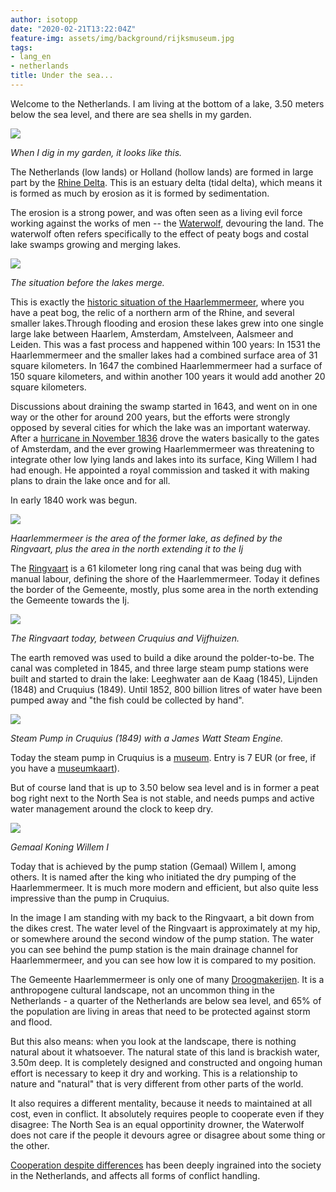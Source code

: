 ```yaml
---
author: isotopp
date: "2020-02-21T13:22:04Z"
feature-img: assets/img/background/rijksmuseum.jpg
tags:
- lang_en
- netherlands
title: Under the sea...
---
```

Welcome to the Netherlands.
I am living at the bottom of a lake, 3.50 meters below the sea level, and there are sea shells in my garden.

![](/uploads/2020/02/haarlemmermeer-muschel.jpg)

*When I dig in my garden, it looks like this.*

The Netherlands (low lands) or Holland (hollow lands) are formed in large part by the [Rhine Delta](https://en.wikipedia.org/wiki/Rhine%E2%80%93Meuse%E2%80%93Scheldt_delta).
This is an estuary delta (tidal delta), which means it is formed as much by erosion as it is formed by sedimentation.

The erosion is a strong power, and was often seen as a living evil force working against the works of men -- the [Waterwolf](https://en.wikipedia.org/wiki/Waterwolf), devouring the land.
The waterwolf often refers specifically to the effect of peaty bogs and costal lake swamps growing and merging lakes.

![](/uploads/2020/02/haarlemmermeer-oldmap.jpg)

*The situation before the lakes merge.*


This is exactly the [historic situation of the Haarlemmermeer](https://en.wikipedia.org/wiki/Haarlemmermeer#History), where you have a peat bog, the relic of a northern arm of the Rhine, and several smaller lakes.Through flooding and erosion these lakes grew into one single large lake between Haarlem, Amsterdam, Amstelveen, Aalsmeer and Leiden.
This was a fast process and happened within 100 years: In 1531 the Haarlemmermeer and the smaller lakes had a combined surface area of 31 square kilometers.
In 1647 the combined Haarlemmermeer had a surface of 150 square kilometers, and within another 100 years it would add another 20 square kilometers.

Discussions about draining the swamp started in 1643, and went on in one way or the other for around 200 years, but the efforts were strongly opposed by several cities for which the lake was an important waterway.
After a [hurricane in November 1836](https://noord-hollandsarchief.nl/partners/haarlemmermeer/geschiedenis-haarlemmermeer) drove the waters basically to the gates of Amsterdam, and the ever growing Haarlemmermeer was threatening to integrate other low lying lands and lakes into its surface, King Willem I had had enough.
He appointed a royal commission and tasked it with making plans to drain the lake once and for all.

In early 1840 work was begun.

[![](/uploads/2020/02/haarlemmermeer-map.jpg)](https://www.google.com/maps/place/Haarlemmermeer/@52.3239983,4.6148638,12z/data=!3m1!4b1!4m5!3m4!1s0x47c5e0cde9ceff8f:0x3bbab97e58eb764b!8m2!3d52.3003784!4d4.6743594)

*Haarlemmermeer is the area of the former lake, as defined by the Ringvaart, plus the area in the north extending it to the Ij*

The [Ringvaart](https://en.wikipedia.org/wiki/Ringvaart) is a 61 kilometer long ring canal that was being dug with manual labour, defining the shore of the Haarlemmermeer.
Today it defines the border of the Gemeente, mostly, plus some area in the north extending the Gemeente towards the Ij.

![](/uploads/2020/02/haarlemmermeer-ringvaart.jpg)

*The Ringvaart today, between Cruquius and Vijfhuizen.*

The earth removed was used to build a dike around the polder-to-be.
The canal was completed in 1845, and three large steam pump stations were built and started to drain the lake: 
Leeghwater aan de Kaag (1845), Lijnden (1848) and Cruquius (1849).
Until 1852, 800 billion litres of water have been pumped away and "the fish could be collected by hand". 

![](/uploads/2020/02/haarlemmermeer-cruquius.jpg)

*Steam Pump in Cruquius (1849) with a James Watt Steam Engine.*

Today the steam pump in Cruquius is a [museum](https://www.haarlemmermeermuseum.nl/).
Entry is 7 EUR (or free, if you have a [museumkaart](https://www.museumkaart.nl/)).

But of course land that is up to 3.50 below sea level and is in former a peat bog right next to the North Sea is not stable, and needs pumps and active water management around the clock to keep dry.

![](/uploads/2020/02/haarlemmermeer-willemi.jpg)

*Gemaal Koning Willem I*

Today that is achieved by the pump station (Gemaal) Willem I, among others.
It is named after the king who initiated the dry pumping of the Haarlemmermeer.
It is much more modern and efficient, but also quite less impressive than the pump in Cruquius.

In the image I am standing with my back to the Ringvaart, a bit down from the dikes crest.
The water level of the Ringvaart is approximately at my hip, or somewhere around the second window of the pump station.
The water you can see behind the pump station is the main drainage channel for Haarlemmermeer, and you can see how low it is compared to my position.

The Gemeente Haarlemmermeer is only one of many [Droogmakerijen](https://nl.wikipedia.org/wiki/Droogmakerij#Nederlandse_droogmakerijen).
It is a anthropogene cultural landscape, not an uncommon thing in the Netherlands - a quarter of the Netherlands are below sea level, and 65% of the population are living in areas that need to be protected against storm and flood. 

But this also means:
when you look at the landscape, there is nothing natural about it whatsoever.
The natural state of this land is brackish water, 3.50m deep.
It is completely designed and constructed and ongoing human effort is necessary to keep it dry and working.
This is a relationship to nature and "natural" that is very different from other parts of the world.

It also requires a different mentality, because it needs to maintained at all cost, even in conflict.
It absolutely requires people to cooperate even if they disagree:
The North Sea is an equal opportinity drowner, the Waterwolf does not care if the people it devours agree or disagree about some thing or the other.

[Cooperation despite differences](https://en.wikipedia.org/wiki/Polder_model) has been deeply ingrained into the society in the Netherlands, and affects all forms of conflict handling.
